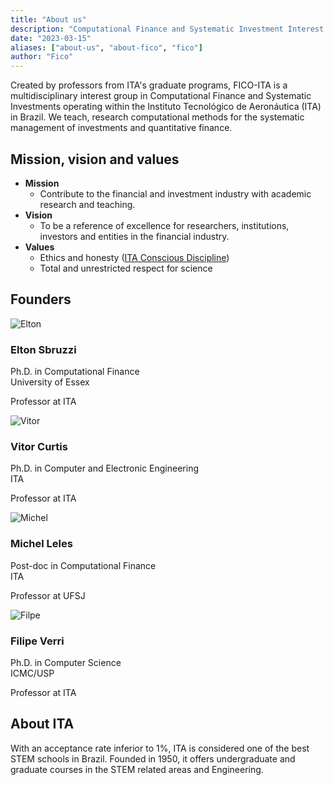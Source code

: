 ```yaml
---
title: "About us"
description: "Computational Finance and Systematic Investment Interest Group"
date: "2023-03-15"
aliases: ["about-us", "about-fico", "fico"]
author: "Fico"
---
```


Created by professors from ITA's graduate programs, FICO-ITA is a multidisciplinary interest group in Computational Finance and Systematic Investments operating within the Instituto Tecnológico de Aeronáutica (ITA) in Brazil. We teach, research computational methods for the systematic management of investments and quantitative finance.

## Mission, vision and values

- **Mission**
  - Contribute to the financial and investment industry with academic research and teaching.
- **Vision**
  - To be a reference of excellence for researchers, institutions, investors and entities in the financial industry.
- **Values**
  - Ethics and honesty ([ITA Conscious Discipline](http://www.aeitaonline.com.br/wiki/index.php?title=DC))
  - Total and unrestricted respect for science

## Founders

<div class="listfounders">
  <div class="card">
    <div class="person-img">
      <img src="/img/team/elton.png" alt="Elton"><h3>Elton Sbruzzi</h3>
    </div>
    <div class="person-diploma">
      <p>Ph.D. in Computational Finance<br>University of Essex</p>
      <p>Professor at ITA</p>
      <p><a href="https://www.linkedin.com/in/eltonsbruzzi/" target="_blank"><i class="fa-brands fa-linkedin"></i></a></p>
    </div>
    <!--
    <div class="person-links">
      <a href="https://www.linkedin.com/in/eltonsbruzzi/" target="_blank"><i class="fa-brands fa-linkedin"></i></a>
    </div>
    -->
  </div>

  <div class="card">
    <div class="person-img">
      <img src="/img/team/vitor.png" alt="Vitor"><h3>Vitor Curtis</h3>
    </div>
    <div class="person-diploma">
      <p>Ph.D. in Computer and Electronic Engineering<br>ITA</p>
      <p>Professor at ITA</p>
      <p><a href="https://www.linkedin.com/in/vitor-curtis/" target="_blank"><i class="fa-brands fa-linkedin"></i></a></p>
    </div>
  </div>

  <div class="card">
    <div class="person-img">
      <img src="/img/team/michel.png" alt="Michel"><h3>Michel Leles</h3>
    </div>
    <div class="person-diploma">
      <p>Post-doc in Computational Finance<br>ITA</p>
      <p>Professor at UFSJ</p>
      <p><a href="https://www.linkedin.com/in/michel-leles/" target="_blank"><i class="fa-brands fa-linkedin"></i></a></p>
    </div>
  </div>

  <div class="card">
    <div class="person-img">
      <img src="/img/team/filipe.png" alt="Filpe"><h3>Filipe Verri</h3>
    </div>
    <div class="person-diploma">
      <p>Ph.D. in Computer Science<br>ICMC/USP</p>
      <p>Professor at ITA</p>
      <p><a href="https://www.linkedin.com/in/filipe-verri-01bba6181/" target="_blank"><i class="fa-brands fa-linkedin"></i></a></p>
    </div>
  </div>

</div>

## About ITA

With an acceptance rate inferior to 1%, ITA is considered one of the best STEM schools in Brazil. Founded in 1950, it offers undergraduate and graduate courses in the STEM related areas and Engineering.

